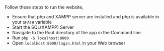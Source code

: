 Follow these steps to run the website,
- Ensure that php and XAMPP server are installed and php is available in your `$PATH` variable
- Start the SQL(XAMPP) Server
- Navigate to the Root directory of the app in the Command line
- Run `php -S localhost:8000`
- Open `localhost:8000/login.html` in your Web browser